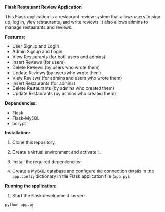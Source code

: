 
**Flask Restaurant Review Application**

This Flask application is a restaurant review system that allows users to sign up, log in, view restaurants, and write reviews. It also allows admins to manage restaurants and reviews.

**Features:**

* User Signup and Login
* Admin Signup and Login
* View Restaurants (for both users and admins)
* Insert Reviews (for users)
* Delete Reviews (by users who wrote them)
* Update Reviews (by users who wrote them)
* View Reviews (for admins and users who wrote them)
* Insert Restaurants (for admins)
* Delete Restaurants (by admins who created them)
* Update Restaurants (by admins who created them)

**Dependencies:**

* Flask
* Flask-MySQL
* bcrypt

**Installation:**

1. Clone this repository.
2. Create a virtual environment and activate it.
3. Install the required dependencies:



4. Create a MySQL database and configure the connection details in the `app.config` dictionary in the Flask application file (`app.py`).

**Running the application:**

1. Start the Flask development server:

```bash
python app.py
